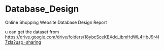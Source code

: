 # Database_Design
 Online Shopping Website Database Design Report


u can get the dataset from https://drive.google.com/drive/folders/18ybcSceKEXdd_ibmHdWL4HbJ9r4l7zla?usp=sharing
